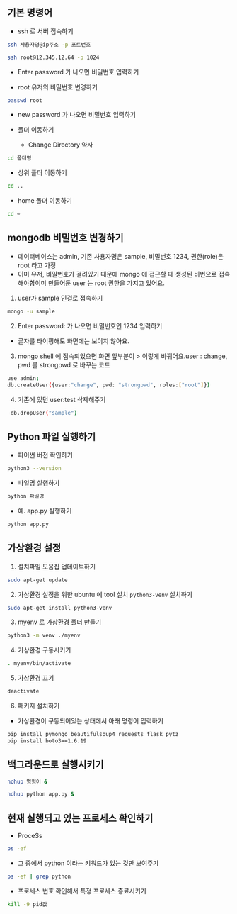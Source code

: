 ## 기본 명령어

- ssh 로 서버 접속하기

```bash
ssh 사용자명@ip주소 -p 포트번호
```

```bash
ssh root@12.345.12.64 -p 1024
```

- Enter password 가 나오면 비밀번호 입력하기

- root 유저의 비밀번호 변경하기

```bash
passwd root
```

- new password 가 나오면 비밀번호 입력하기

- 폴더 이동하기
  - Change Directory 약자

```bash
cd 폴더명
```

- 상위 폴더 이동하기

```bash
cd ..
```

- home 폴더 이동하기

```bash
cd ~
```

## mongodb 비밀번호 변경하기

- 데이터베이스는 admin, 기존 사용자명은 sample, 비밀번호 1234, 권한(role)은 root 라고 가정
- 이미 유저, 비밀번호가 걸려있기 때문에 mongo 에 접근할 때 생성된 비번으로 접속해야함이미 만들어둔 user 는 root 권한을 가지고 있어요.

1. user가 sample 인걸로 접속하기

```bash
mongo -u sample
```

2. Enter password: 가 나오면 비밀번호인 1234 입력하기

- 글자를 타이핑해도 화면에는 보이지 않아요.

3. mongo shell 에 접속되었으면 화면 앞부분이 > 이렇게 바뀌어요.user : change, pwd 를 strongpwd 로 바꾸는 코드

```bash
use admin;
db.createUser({user:"change", pwd: "strongpwd", roles:["root"]})
```

4. 기존에 있던 user:test 삭제해주기

```bash
 db.dropUser("sample")
```

## Python 파일 실행하기

- 파이썬 버전 확인하기

```bash
python3 --version
```

- 파일명 실행하기

```bash
python 파일명
```

- 예. app.py 실행하기

```bash
python app.py
```

## 가상환경 설정

1. 설치파일 모음집 업데이트하기

```bash
sudo apt-get update
```

2. 가상환경 설정을 위한 ubuntu 에 tool 설치 `python3-venv` 설치하기

```bash
sudo apt-get install python3-venv
```

3. myenv 로 가상환경 폴더 만들기

```bash
python3 -m venv ./myenv
```

4. 가상환경 구동시키기

```bash
. myenv/bin/activate
```

5. 가상환경 끄기

```bash
deactivate
```

6. 패키지 설치하기

- 가상환경이 구동되어있는 상태에서 아래 명령어 입력하기

```bash
pip install pymongo beautifulsoup4 requests flask pytz
pip install boto3==1.6.19
```

## 백그라운드로 실행시키기

```bash
nohup 명령어 &
```

```bash
nohup python app.py &
```

## 현재 실행되고 있는 프로세스 확인하기

- ProceSs

```bash
ps -ef
```

- 그 중에서 python 이라는 키워드가 있는 것만 보여주기

```bash
ps -ef | grep python
```

- 프로세스 번호 확인해서 특정 프로세스 종료시키기

```bash
kill -9 pid값
```
